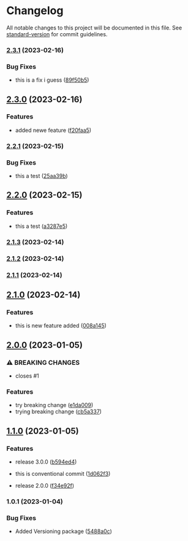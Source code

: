 # Changelog

All notable changes to this project will be documented in this file. See [standard-version](https://github.com/conventional-changelog/standard-version) for commit guidelines.

### [2.3.1](https://github.com/Pranaydeepreddy7017/Demo/compare/v2.3.0...v2.3.1) (2023-02-16)


### Bug Fixes

* this is a fix i guess ([89f50b5](https://github.com/Pranaydeepreddy7017/Demo/commit/89f50b5bcb224bcb331cf5d286a17af1fd618ecc))

## [2.3.0](https://github.com/Pranaydeepreddy7017/Demo/compare/v2.2.1...v2.3.0) (2023-02-16)


### Features

* added newe feature ([f20faa5](https://github.com/Pranaydeepreddy7017/Demo/commit/f20faa5c894de97b84eb03aa92af2fecee3f00c1))

### [2.2.1](https://github.com/Pranaydeepreddy7017/Demo/compare/v2.2.0...v2.2.1) (2023-02-15)


### Bug Fixes

* this a test ([25aa39b](https://github.com/Pranaydeepreddy7017/Demo/commit/25aa39b9f0ba7210a35c1ee9b533a91ee4df70af))

## [2.2.0](https://github.com/Pranaydeepreddy7017/Demo/compare/v2.1.3...v2.2.0) (2023-02-15)


### Features

* this a test ([a3287e5](https://github.com/Pranaydeepreddy7017/Demo/commit/a3287e56949dd0cf461a04c8b9123122ca80245a))

### [2.1.3](https://github.com/Pranaydeepreddy7017/Demo/compare/v2.1.2...v2.1.3) (2023-02-14)

### [2.1.2](https://github.com/Pranaydeepreddy7017/Demo/compare/v2.1.1...v2.1.2) (2023-02-14)

### [2.1.1](https://github.com/Pranaydeepreddy7017/Demo/compare/v2.1.0...v2.1.1) (2023-02-14)

## [2.1.0](https://github.com/Pranaydeepreddy7017/Demo/compare/v2.0.0...v2.1.0) (2023-02-14)


### Features

* this is new feature added ([008a145](https://github.com/Pranaydeepreddy7017/Demo/commit/008a145ba089f4c3291452b94d319f2d85e268e6))

## [2.0.0](https://github.com/Pranaydeepreddy7017/Demo/compare/v1.1.0...v2.0.0) (2023-01-05)


### ⚠ BREAKING CHANGES

* closes #1

### Features

* try breaking change ([e1da009](https://github.com/Pranaydeepreddy7017/Demo/commit/e1da009e566ddea94d55adbbf1b6c9e7d6067a70))
* trying breaking change ([cb5a337](https://github.com/Pranaydeepreddy7017/Demo/commit/cb5a337dc59393cc6a67469bafe1476f933c1672))

## [1.1.0](https://github.com/Pranaydeepreddy7017/Demo/compare/v1.0.1...v1.1.0) (2023-01-05)


### Features

* release 3.0.0 ([b594ed4](https://github.com/Pranaydeepreddy7017/Demo/commit/b594ed47a137cd97f23816cc188abb7dcefde82f))
* this is conventional commit ([1d062f3](https://github.com/Pranaydeepreddy7017/Demo/commit/1d062f3c9b4d245818438929480857fc44a41add))


* release 2.0.0 ([f34e92f](https://github.com/Pranaydeepreddy7017/Demo/commit/f34e92f102798f62412b7a74f74eac12fb181ae7))

### 1.0.1 (2023-01-04)


### Bug Fixes

* Added Versioning package ([5488a0c](https://github.com/Pranaydeepreddy7017/Demo/commit/5488a0c8a83fb7e58036677bc52002622ebe60cf))
